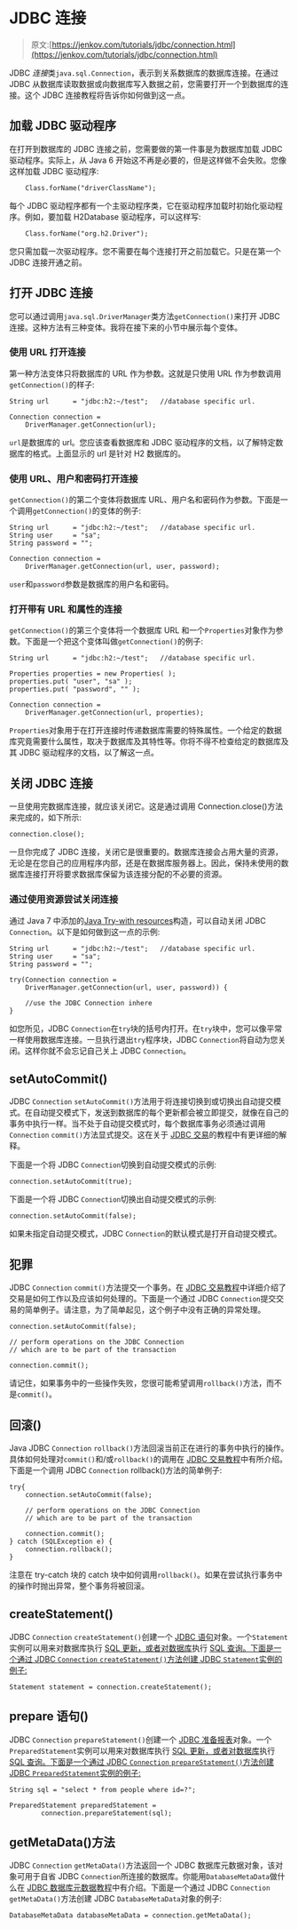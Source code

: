 # JDBC 连接

> 原文:[https://jenkov.com/tutorials/jdbc/connection.html](https://jenkov.com/tutorials/jdbc/connection.html)

JDBC *连接*类`java.sql.Connection`，表示到关系数据库的数据库连接。在通过 JDBC 从数据库读取数据或向数据库写入数据之前，您需要打开一个到数据库的连接。这个 JDBC 连接教程将告诉你如何做到这一点。

## 加载 JDBC 驱动程序

在打开到数据库的 JDBC 连接之前，您需要做的第一件事是为数据库加载 JDBC 驱动程序。实际上，从 Java 6 开始这不再是必要的，但是这样做不会失败。您像这样加载 JDBC 驱动程序:

```
    Class.forName("driverClassName");

```

每个 JDBC 驱动程序都有一个主驱动程序类，它在驱动程序加载时初始化驱动程序。例如，要加载 H2Database 驱动程序，可以这样写:

```
    Class.forName("org.h2.Driver");

```

您只需加载一次驱动程序。您不需要在每个连接打开之前加载它。只是在第一个 JDBC 连接开通之前。

## 打开 JDBC 连接

您可以通过调用`java.sql.DriverManager`类方法`getConnection()`来打开 JDBC 连接。这种方法有三种变体。我将在接下来的小节中展示每个变体。

### 使用 URL 打开连接

第一种方法变体只将数据库的 URL 作为参数。这就是只使用 URL 作为参数调用`getConnection()`的样子:

```
String url      = "jdbc:h2:~/test";   //database specific url.

Connection connection =
    DriverManager.getConnection(url);

```

`url`是数据库的 url。您应该查看数据库和 JDBC 驱动程序的文档，以了解特定数据库的格式。上面显示的 url 是针对 H2 数据库的。

### 使用 URL、用户和密码打开连接

`getConnection()`的第二个变体将数据库 URL、用户名和密码作为参数。下面是一个调用`getConnection()`的变体的例子:

```
String url      = "jdbc:h2:~/test";   //database specific url.
String user     = "sa";
String password = "";

Connection connection =
    DriverManager.getConnection(url, user, password);

```

`user`和`password`参数是数据库的用户名和密码。

### 打开带有 URL 和属性的连接

`getConnection()`的第三个变体将一个数据库 URL 和一个`Properties`对象作为参数。下面是一个把这个变体叫做`getConnection()`的例子:

```
String url      = "jdbc:h2:~/test";   //database specific url.

Properties properties = new Properties( );
properties.put( "user", "sa" );
properties.put( "password", "" );

Connection connection =
    DriverManager.getConnection(url, properties);

```

`Properties`对象用于在打开连接时传递数据库需要的特殊属性。一个给定的数据库究竟需要什么属性，取决于数据库及其特性等。你将不得不检查给定的数据库及其 JDBC 驱动程序的文档，以了解这一点。

## 关闭 JDBC 连接

一旦使用完数据库连接，就应该关闭它。这是通过调用 Connection.close()方法来完成的，如下所示:

```
connection.close();

```

一旦你完成了 JDBC 连接，关闭它是很重要的。数据库连接会占用大量的资源，无论是在您自己的应用程序内部，还是在数据库服务器上。因此，保持未使用的数据库连接打开将要求数据库保留为该连接分配的不必要的资源。

### 通过使用资源尝试关闭连接

通过 Java 7 中添加的[Java Try-with resources](/java-exception-handling/try-with-resources.html)构造，可以自动关闭 JDBC `Connection`。以下是如何做到这一点的示例:

```
String url      = "jdbc:h2:~/test";   //database specific url.
String user     = "sa";
String password = "";

try(Connection connection =
    DriverManager.getConnection(url, user, password)) {

    //use the JDBC Connection inhere
}

```

如您所见，JDBC `Connection`在`try`块的括号内打开。在`try`块中，您可以像平常一样使用数据库连接。一旦执行退出`try`程序块，JDBC `Connection`将自动为您关闭。这样你就不会忘记自己关上 JDBC `Connection`。

## setAutoCommit()

JDBC `Connection` `setAutoCommit()`方法用于将连接切换到或切换出自动提交模式。在自动提交模式下，发送到数据库的每个更新都会被立即提交，就像在自己的事务中执行一样。当不处于自动提交模式时，每个数据库事务必须通过调用`Connection` `commit()`方法显式提交。这在关于 [JDBC 交易](/jdbc/transaction.html)的教程中有更详细的解释。

下面是一个将 JDBC `Connection`切换到自动提交模式的示例:

```
connection.setAutoCommit(true);

```

下面是一个将 JDBC `Connection`切换出自动提交模式的示例:

```
connection.setAutoCommit(false);

```

如果未指定自动提交模式，JDBC `Connection`的默认模式是打开自动提交模式。

## 犯罪

JDBC `Connection` `commit()`方法提交一个事务。在 [JDBC 交易教程](/jdbc/transaction.html)中详细介绍了交易是如何工作以及应该如何处理的。下面是一个通过 JDBC `Connection`提交交易的简单例子。请注意，为了简单起见，这个例子中没有正确的异常处理。

```
connection.setAutoCommit(false);

// perform operations on the JDBC Connection
// which are to be part of the transaction

connection.commit();

```

请记住，如果事务中的一些操作失败，您很可能希望调用`rollback()`方法，而不是`commit()`。

## 回滚()

Java JDBC `Connection` `rollback()`方法回滚当前正在进行的事务中执行的操作。具体如何处理对`commit()`和/或`rollback()`的调用在 [JDBC 交易教程](/jdbc/transaction.html)中有所介绍。下面是一个调用 JDBC `Connection` rollback()方法的简单例子:

```
try{
    connection.setAutoCommit(false);

    // perform operations on the JDBC Connection
    // which are to be part of the transaction

    connection.commit();
} catch (SQLException e) {
    connection.rollback();
}

```

注意在 try-catch 块的 catch 块中如何调用`rollback()`。如果在尝试执行事务中的操作时抛出异常，整个事务将被回滚。

## createStatement()

JDBC `Connection` `createStatement()`创建一个 [JDBC 语句](statement.html)对象。一个`Statement`实例可以用来对数据库执行 [SQL 更新，或者对数据库](update.html)执行 [SQL 查询。下面是一个通过 JDBC `Connection` `createStatement()`方法创建 JDBC `Statement`实例的例子:](query.html)

```
Statement statement = connection.createStatement();

```

## prepare 语句()

JDBC `Connection` `prepareStatement()`创建一个 [JDBC 准备报表](preparedstatement.html)对象。一个`PreparedStatement`实例可以用来对数据库执行 [SQL 更新，或者对数据库](update.html)执行 [SQL 查询。下面是一个通过 JDBC `Connection` `prepareStatement()`方法创建 JDBC `PreparedStatement`实例的例子:](query.html)

```
String sql = "select * from people where id=?";

PreparedStatement preparedStatement =
        connection.prepareStatement(sql);

```

## getMetaData()方法

JDBC `Connection` `getMetaData()`方法返回一个 JDBC 数据库元数据对象，该对象可用于自省 JDBC `Connection`所连接的数据库。你能用`DatabaseMetaData`做什么在 [JDBC 数据库元数据教程](databasemetadata.html)中有介绍。下面是一个通过 JDBC `Connection` `getMetaData()`方法创建 JDBC `DatabaseMetaData`对象的例子:

```
DatabaseMetaData databaseMetaData = connection.getMetaData();

```